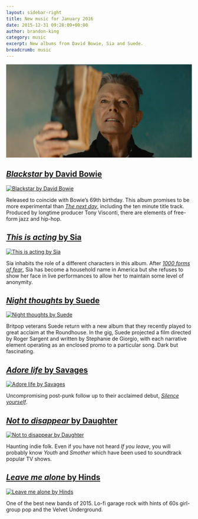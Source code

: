 ```yaml
---
layout: sidebar-right
title: New music for January 2016
date: 2015-12-31 09:28:09+00:00
author: brandon-king
category: music
excerpt: New albums from David Bowie, Sia and Suede.
breadcrumb: music
---
```

![Blackstar by David Bowie](/images/featured/featured-blackstar-video.jpg)

## [<cite>Blackstar</cite> by David Bowie](https://suffolk.spydus.co.uk/cgi-bin/spydus.exe/ENQ/OPAC/BIBENQ/23933597?QRY=CTIBIB%3C%20IRN(58865235)&QRYTEXT=Blackstar%20%5Bsound%20recording%5D)

[![Blackstar by David Bowie](http://suffolklibraries.co.uk/wp-content/uploads/2015/12/blackstar.jpg)](https://suffolk.spydus.co.uk/cgi-bin/spydus.exe/ENQ/OPAC/BIBENQ/23933597?QRY=CTIBIB%3C%20IRN(58865235)&QRYTEXT=Blackstar%20%5Bsound%20recording%5D)

Released to coincide with Bowie’s 69th birthday. This album promises to be more experimental than [<cite>The next day</cite>](https://suffolk.spydus.co.uk/cgi-bin/spydus.exe/ENQ/OPAC/BIBENQ/24295242?QRY=CTIBIB%3C%20IRN(20246990)&QRYTEXT=The%20next%20day%20%5Bsound%20recording%5D), including the ten minute title track. Produced by longtime producer Tony Visconti, there are elements of free-form jazz and hip-hop.

## [<cite>This is acting</cite> by Sia](https://suffolk.spydus.co.uk/cgi-bin/spydus.exe/ENQ/OPAC/BIBENQ/23936813?QRY=CTIBIB%3C%20IRN(58712605)&QRYTEXT=This%20is%20acting%20%5Bsound%20recording%5D)

[![This is acting by Sia](http://suffolklibraries.co.uk/wp-content/uploads/2015/12/this-is-acting.jpg)](https://suffolk.spydus.co.uk/cgi-bin/spydus.exe/ENQ/OPAC/BIBENQ/23936813?QRY=CTIBIB%3C%20IRN(58712605)&QRYTEXT=This%20is%20acting%20%5Bsound%20recording%5D)

Sia inhabits the role of a different characters in this album. After [<cite>1000 forms of fear</cite>](https://suffolk.spydus.co.uk/cgi-bin/spydus.exe/ENQ/OPAC/BIBENQ/24298452?QRY=CTIBIB%3C%20IRN(40610575)&QRYTEXT=1000%20forms%20of%20fear%20%5Bsound%20recording%5D), Sia has become a household name in America but she refuses to show her face in live performances to allow her to maintain some level of anonymity.

## [<cite>Night thoughts</cite> by Suede](https://suffolk.spydus.co.uk/cgi-bin/spydus.exe/ENQ/OPAC/BIBENQ/23938324?QRY=CTIBIB%3C%20IRN(56734006)&QRYTEXT=Night%20thoughts%20%5Bsound%20recording%5D)

[![Night thoughts by Suede](http://suffolklibraries.co.uk/wp-content/uploads/2015/12/night-thoughts.jpg)](https://suffolk.spydus.co.uk/cgi-bin/spydus.exe/ENQ/OPAC/BIBENQ/23938324?QRY=CTIBIB%3C%20IRN(56734006)&QRYTEXT=Night%20thoughts%20%5Bsound%20recording%5D)

Britpop veterans Suede return with a new album that they recently played to great acclaim at the Roundhouse. In the gig, Suede projected a film directed by Roger Sargent and written by Stephanie de Giorgio, with each narrative element operating as an enclosed promo to a particular song. Dark but fascinating.

## [<cite>Adore life</cite> by Savages](https://suffolk.spydus.co.uk/cgi-bin/spydus.exe/ENQ/OPAC/BIBENQ/23940408?QRY=CTIBIB%3C%20IRN(58275513)&QRYTEXT=Adore%20life%20%5Bsound%20recording%5D)

[![Adore life by Savages](http://suffolklibraries.co.uk/wp-content/uploads/2015/12/adore-life.jpg)](https://suffolk.spydus.co.uk/cgi-bin/spydus.exe/ENQ/OPAC/BIBENQ/23940408?QRY=CTIBIB%3C%20IRN(58275513)&QRYTEXT=Adore%20life%20%5Bsound%20recording%5D)

Uncompromising post-punk follow up to their acclaimed debut, [<cite>Silence yourself</cite>](https://suffolk.spydus.co.uk/cgi-bin/spydus.exe/ENQ/OPAC/BIBENQ/24300988?QRY=CTIBIB%3C%20IRN(22902579)&QRYTEXT=Silence%20yourself%20%5Bsound%20recording%5D).

## [<cite>Not to disappear</cite> by Daughter](https://suffolk.spydus.co.uk/cgi-bin/spydus.exe/ENQ/OPAC/BIBENQ/23942329?QRY=CTIBIB%3C%20IRN(58275511)&QRYTEXT=Not%20to%20disappear%20%5Bsound%20recording%5D)

[![Not to disappear by Daughter](http://suffolklibraries.co.uk/wp-content/uploads/2015/12/not-to-disappear.jpg)](https://suffolk.spydus.co.uk/cgi-bin/spydus.exe/ENQ/OPAC/BIBENQ/23942329?QRY=CTIBIB%3C%20IRN(58275511)&QRYTEXT=Not%20to%20disappear%20%5Bsound%20recording%5D)

Haunting indie folk. Even if you have not heard <cite>If you leave</cite>, you will probably know <cite>Youth</cite> and <cite>Smother</cite> which have been used to soundtrack popular TV shows.

## [<cite>Leave me alone</cite> by Hinds](https://suffolk.spydus.co.uk/cgi-bin/spydus.exe/ENQ/OPAC/BIBENQ/23944836?QRY=CTIBIB%3C%20IRN(43620558)&QRYTEXT=Leave%20me%20alone%20%5Bsound%20recording%5D)

[![Leave me alone by Hinds](http://suffolklibraries.co.uk/wp-content/uploads/2015/12/leave-me-alone.jpg)](https://suffolk.spydus.co.uk/cgi-bin/spydus.exe/ENQ/OPAC/BIBENQ/23944836?QRY=CTIBIB%3C%20IRN(43620558)&QRYTEXT=Leave%20me%20alone%20%5Bsound%20recording%5D)

One of the best new bands of 2015. Lo-fi garage rock with hints of 60s girl-group pop and the Velvet Underground.
